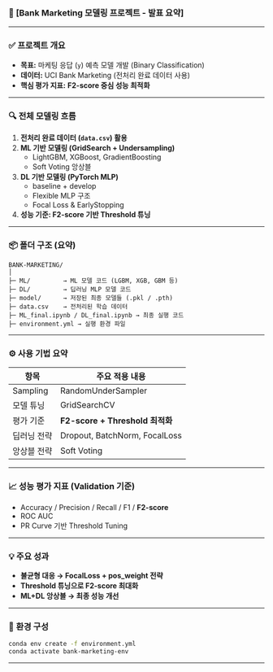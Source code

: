 ### 📢 **[Bank Marketing 모델링 프로젝트 - 발표 요약]**

---

### ✅ **프로젝트 개요**
- **목표:** 마케팅 응답 (`y`) 예측 모델 개발 (Binary Classification)
- **데이터:** UCI Bank Marketing (전처리 완료 데이터 사용)
- **핵심 평가 지표:** **F2-score 중심 성능 최적화**

---

### 🔍 **전체 모델링 흐름**

1. **전처리 완료 데이터 (`data.csv`) 활용**
2. **ML 기반 모델링 (GridSearch + Undersampling)**
   - LightGBM, XGBoost, GradientBoosting
   - Soft Voting 앙상블
3. **DL 기반 모델링 (PyTorch MLP)**
   - baseline + develop
   - Flexible MLP 구조
   - Focal Loss & EarlyStopping
5. **성능 기준: F2-score 기반 Threshold 튜닝**

---

### 📦 **폴더 구조 (요약)**

```
BANK-MARKETING/
│
├─ ML/         → ML 모델 코드 (LGBM, XGB, GBM 등)
├─ DL/         → 딥러닝 MLP 모델 코드
├─ model/      → 저장된 최종 모델들 (.pkl / .pth)
├─ data.csv    → 전처리된 학습 데이터
├─ ML_final.ipynb / DL_final.ipynb → 최종 실행 코드
├─ environment.yml → 실행 환경 파일
```

---

### ⚙ **사용 기법 요약**

| 항목 | 주요 적용 내용 |
|------|----------------|
| Sampling | RandomUnderSampler |
| 모델 튜닝 | GridSearchCV |
| 평가 기준 | **F2-score + Threshold 최적화** |
| 딥러닝 전략 | Dropout, BatchNorm, FocalLoss |
| 앙상블 전략 | Soft Voting |

---

### 📈 **성능 평가 지표 (Validation 기준)**

- Accuracy / Precision / Recall / F1 / **F2-score**
- ROC AUC
- PR Curve 기반 Threshold Tuning

---

### 💡 **주요 성과**

- **불균형 대응 → FocalLoss + pos_weight 전략**
- **Threshold 튜닝으로 F2-score 최대화**
- **ML+DL 앙상블 → 최종 성능 개선**

---

### 📂 **환경 구성**
```bash
conda env create -f environment.yml
conda activate bank-marketing-env
```

---
